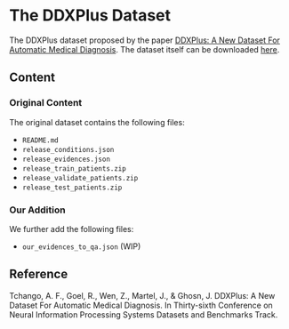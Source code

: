 # The DDXPlus Dataset
The DDXPlus dataset proposed by the paper [DDXPlus: A New Dataset For Automatic Medical Diagnosis](https://arxiv.org/pdf/2205.09148.pdf). The dataset itself can be downloaded [here](https://figshare.com/articles/dataset/DDXPlus_Dataset/20043374).

## Content
### Original Content
The original dataset contains the following files:
* `README.md`
* `release_conditions.json`
* `release_evidences.json`
* `release_train_patients.zip`
* `release_validate_patients.zip`
* `release_test_patients.zip`

### Our Addition
We further add the following files:
* `our_evidences_to_qa.json` (WIP)

## Reference
Tchango, A. F., Goel, R., Wen, Z., Martel, J., & Ghosn, J. DDXPlus: A New Dataset For Automatic Medical Diagnosis. In Thirty-sixth Conference on Neural Information Processing Systems Datasets and Benchmarks Track.